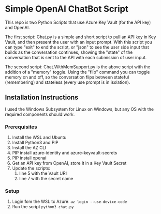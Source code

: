 # Simple OpenAI ChatBot Script

This repo is two Python Scripts that use Azure Key Vault (for the API key) and OpenAI.

The first script: Chat.py is a simple and short script to pull an API key in Key Vault, and then present the user with an input prompt. With this script you can type "exit" to end the script, or "json" to see the user side input that builds as the conversation continues, showing the "state" of the conversation that is sent to the API with each submission of user input.

The second script: Chat.WithMemSupport.py is the above script with the addition of a "memory" toggle. Using the "flip" command you can toggle memory on and off, so the conversation flips between stateful (remembering) and stateless (every use prompt is in isolation).

## Installation Instructions
I used the Windows Subsystem for Linux on Windows, but any OS with the required components should work.

### Prerequisites
1. Install the WSL and Ubuntu
1. Install Python3 and PIP
1. Install the AZ CLI
1. PIP install azure-identity and azure-keyvault-secrets
1. PIP install openai
1. Get an API key from OpenAI, store it in a Key Vault Secret
2. Update the scripts:
   1. line 5 with the Vault URI
   2. line 7 with the secret name


### Setup
1. Login fom the WSL to Azure: ```az login --use-device-code```
2. Run the script ```python3 chat.py```
